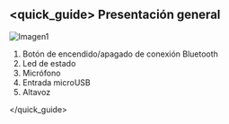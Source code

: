 ## <quick_guide> Presentación general

![Imagen1](http://static.energysistem.com/images/manuals/42055/54325687f1f5a.jpg)

1. Botón de encendido/apagado de conexión Bluetooth
2. Led de estado
3. Micrófono
4. Entrada microUSB
5. Altavoz

</quick_guide>
